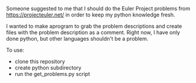 Someone suggested to me that I should do the Euler Project problems from https://projecteuler.net/ in order to keep my python knowledge fresh.

I wanted to make aprogram to grab the problem descriptions and create files with the problem description as a comment. Right now, I have only done python, but other languages shouldn't be a problem.

To use:

* clone this repository
* create python subdirectory
* run the get_problems.py script
